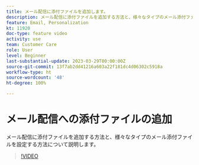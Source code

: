 ```yaml
---
title: メール配信に添付ファイルを追加します。
description: メール配信に添付ファイルを追加する方法と、様々なタイプのメール添付ファイルを設定する方法について説明します。
feature: Email, Personalization
kt: 11920
doc-type: feature video
activity: use
team: Customer Care
role: User
level: Beginner
last-substantial-update: 2023-03-29T00:00:00Z
source-git-commit: 13f7ab2dd41216a603a22f181dc4d06302c5918a
workflow-type: ht
source-wordcount: '48'
ht-degree: 100%

---
```



# メール配信への添付ファイルの追加

メール配信に添付ファイルを追加する方法と、様々なタイプのメール添付ファイルを設定する方法について説明します。

>[!VIDEO](https://video.tv.adobe.com/v/3415789?quality=12&learn=on)
